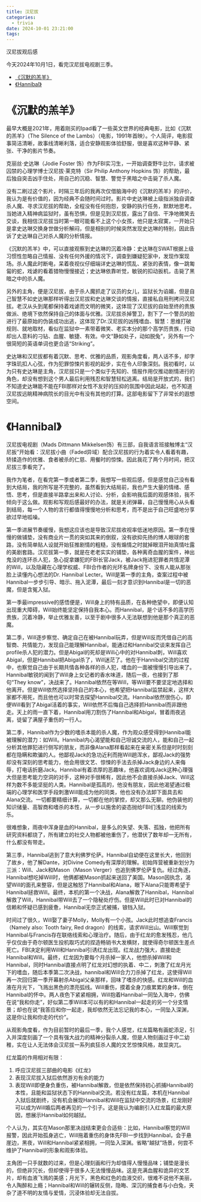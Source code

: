 ```yaml
---
title: 汉尼拔
categories:
  - trivia
date: 2024-10-01 23:21:00
tags:
---
```


汉尼拔观后感

今天2024年10月1日，看完汉尼拔电视剧三季。

- [《沉默的羔羊》](#沉默的羔羊)
- [《Hannibal》](#hannibal)


# 《沉默的羔羊》

最早大概是2021年，用着刚买的Ipad看了一些英文世界的经典电影，比如《沉默的羔羊》（The Silence of the Lambs）（电影，1991年首映）。个人简评，电影叙事简洁清晰，故事线清晰利落，适合安静观影体验舒服，很是喜欢这种平静、紧张、干净的影片节奏。

克丽丝·史达琳（Jodie Foster 饰）作为FBI实习生，一开始调查野牛比尔，请求被囚禁的心理学博士汉尼拔·莱克特（Sir Philip Anthony Hopkins 饰）的帮助，最后独自突击凶手住处，用自己的沉稳、智慧、警觉于黑暗之中击毙了杀人魔。

没有二刷过这个影片，时隔三年后的我再次仅借脑海中的《沉默的羔羊》的评价，我认为是有价值的，因为经典不会随时间过时。影片中史达琳被上级指派独自调查杀人魔、寻求汉尼拔的帮助，全程没有任何抱怨，安静的执行任务，默默地思考。当她进入精神病监狱时，虽有恐惧，但是见到汉尼拔，露出了自信、干净地微笑去交谈，我相信汉尼拔当时第一眼可能看不上这个小女孩，他只是太寂寞，一开始只是拿史达琳交换身世做分析解闷，但是相别的时候突然发现史达琳的特别，因此告诉了史达琳自己对杀人魔的分析情报。

《沉默的羔羊》中，可以直接观察到史达琳的沉着冷静：史达琳在SWAT根据上级习惯性忽略自己情报、没有任何外援的情况下，调查到嫌疑犯家中，发现作案现场。杀人魔此时断电，呆着夜视仪仔细端详史达琳的慌乱、紧张的表情，像一跳匍匐的蛇，戏谑的看着猎物慢慢接近；史达琳依靠听觉，敏锐的扣动扳机，击毙了黑暗之中的杀人魔。

另外的主角，便是汉尼拔，由于杀人魔抓走了议员的女儿，监狱长为谄媚，但是自己智慧不如史达琳那样听得出汉尼拔和史达琳交谈的情报，直接私自用刑拷问汉尼拔。老汉从头到尾都保持着戏谑而文明的微笑，这体现了汉尼拔的自始至终的贵族做派、绝境下依然保持自己的体面与优雅。汉尼拔杀掉警卫，割下了一个警员的脸进行了最原始的伪装成功出逃，这体现了Dr.汉尼拔的凶残嗜血、智慧：思维打破规则、就地取材，看似在监狱中一素带着微笑、老实本分的那个高学历贵族，行动却出人意料的刁钻、血腥、敏捷、有效。中文“静如处子，动如脱兔”，另外有一个很简短的英语单词也更合适“Striking”。

史达琳和汉尼拔都有着沉默、思考、优雅的品质，观影角度看，两人话不多，却字字珠玑扣人心弦，作为犯罪惊悚片影视的起步，实在令人印象深刻。我初看时，以为只有史达琳是主角，汉尼拔只是一个类似于先知的、情报作用仅推动剧情进行的角色，却没有想到这个男人最后利用残忍和智慧轻松逃离。结局是开放式的，我们不知道史达琳能不能在FBI那样对女性不友好的压抑的氛围中因此站起，也不知道汉尼拔远眺精神病院长的目光中有没有其他的打算。这部电影留下了非常长的遐想空间。

# 《Hannibal》

汉尼拔电视剧（Mads Dittmann Mikkelsen饰）有三部，自我语言班接触博主“汉尼扳”开始看：汉尼拔小曲（Faded异域）配合汉尼拔的行为着实令人看着有趣，矫揉造作的优雅、食者被杀的仁慈、用餐时的惊悚。因此我花了两个月时间，把汉尼拔三季看完了。

我作为笔者，在看完第一季或者第二季，我想写一些观后感，但是感觉自己没有看到大结局，我的所写是不完整的，虽然看到大结局前，我也产生大量的情绪、感悟、思考，但是直接半路拿出来和人讨论、分析，会影响我后面的观感体验，我不倾向于这么做。观影和写观后感最好的办法，就是关闭弹幕，自己慢慢用心从头看到结局，每一个人物的言行都值得慢慢地分析和思考，而不是出于自己旺盛地分享欲过早地呱噪。

第一季进展节奏缓慢，我想这应该也是导致汉尼拔收视率低迷地原因。第一季在慢慢的做铺垫，没有商业片一贯的突如其来的倒叙，没有欲抑先扬的博人眼球的套路，没有简单贴人设就开始狂推剧情的粗糙，没有煽情之时就掉眼泪开始真情吐露的美剧套路。汉尼拔第一季，就是在老老实实的铺垫，各种离奇血腥的案件，神出鬼没的连环杀人犯，急心捉拿嫌犯的FBI长官Jack，被Jack拖进犯罪者共情泥潭的Will，以及隐藏在心理学权威、FBI合作者的光环名牌身份下、没有人能从那张脸上读懂内心想法的Dr. Hannibal Lecter。Will是第一季的主角，查案过程中被Hannibal一步步引导、暗示、拖入泥潭，最后一刻才意识到Hannibal是一切的恶魔，但是含冤入狱。

第一季最impressive的感悟便是，Will身上的特有品质，在各种绝望中，即便认知出现重大障碍，Will始终能坚定保持自我本心。而Hannibal，是个话不多的高学历贵族，沉着冷静，举止优雅友善，以至于剧中很多人无法联想到他是那个真正的恶魔。

第二季，Will逐步察觉、确定自己在被Hannibal玩弄，但是Will反而凭借自己的高智商、共情能力，发现自己能理解Hannibal，能通过和Hannibal交谈来发挥自己profile杀人犯的潜力。但是Abigal的死却是Will心中的对Hannibal刺，Will喜欢Abigal，但是Hannibal把Abigal杀了，Will迷茫了。他在于Hannibal交流的过程中，也察觉自己由于长期共情各种各样的杀人犯，嗜血的一面被慢慢引导出来了。Hannibal敏锐的闻到了Will身上女记者的香水味道，随后一夜，也接到了那句“They know”，决战来了。Hannibal依然在等Will，等Will要不要坚定地选择和他离开。但是Will依然选择坚持自己的本心，他希望把Hannibal监禁起来，这样大家都不用死，而且他也可以时常去探望Hannibal交流。Hannibal依然很伤心，即便Will看到了Abigal活着的事实，Will依然不后悔自己选择抓Hannibal而非跟他走。天上的雨一直下着，Hannibal用刀割伤了Hannibal和Abigal，冒着雨夜逃离，徒留了满屋子重伤的一行人。

第二季，Hannibal作为少数的嗜杀本能的杀人魔，作为观众感受得到Hannibal能被理解的潜力：如Will。Hannibal内心渴望能和自己坦诚交流的人，能和自己一起分析其他罪犯进行侧写的朋友，而非像Alana那样看起来在亲密关系但是时时刻刻都在隐瞒和欺骗的人。他鄙视Jack的急功近利而拖Will趟浑水，鄙视Jack的强势却没有深刻的思考能力，他会用很文艺、惊悚的手法去杀掉Jack身边的人来侮辱，打电话折磨Jack。Hannibal有着浓厚的恶趣味，他喜欢调戏Jack这种心理强大但是思考能力空洞的对手，这种对手很稀有，因此他不会直接杀掉Jack、Will这样为数不多能坚挺的人类。Hannibal是孤高的，他没有朋友，因此他渴望通过极端的心理学和医学手段刺激Will能成为他的同类，他也没有办法卸下面具去和Alana交流。一切都要精细计算，一切都在他的掌控，却又那么无聊。他伪装他的知识储量、高智商和嗜杀的本性，从一步以施舍的姿态抛给FBI们浅显的线索为乐。

很难想象，雨夜中浑身是血的Hannibal，是多么的失望、失落、孤独，他把所有研究资料都烧了，所有建立的社交人物都被他重伤了，他潜伏了数年却一无所有，什么都没有带走。

第三季，Hannibal逃到了意大利佛罗伦萨。Hannibal自幼便在这里长大，他回到了故乡，他了解Dante，对Divine Comedy有深厚的理解。初始阵营被重新划分为三派：Will、Jack和Mason（Mason Verger）也追到佛罗伦萨复仇。经过角逐，Hannibal想吃掉Will时，他俩都被Mason抓起来送回了美国。Mason因执念，渴望Will的面孔来整容，但是这触怒了Hannibal和Alana，眼下Alana只能寄希望于Hannibal拯救Will。最终，本机的第一个决战，Alana解救了Hannibal，Hannibal解救了Will，Hannibal带Will去了一个隐秘处疗伤。但是Will此时已对Hannibal的信赖和怀疑已感到疲惫，Hannibal无奈正式被捕，锒铛入狱。

时间过了很久，Will娶了妻子Molly，Molly有一个小孩。Jack此时想追查Francis（Namely also: Tooth fairy, Red dragon）的线索，请求Will出山。Will察觉到Hannibal与Francis存在联络线索和心理治疗。随后，由于红龙的愈发残忍，他几乎仅仅由于奇尔顿医生投机取巧式的捏造畅销书大发横财，就使得奇尔顿医生差点死亡。FBI决定利用Will和Hannibal引诱红龙出现。红龙战力强大，直接劫走Hannibal和Will。最终，红龙因为要每个月杀掉一家人，他想杀掉Will和Hannibal，同时Hannibal直接点明了红龙对幻想的执着、中二，刺激了红龙月光下的嗜血，随后本季第二次决战，hannibal和Will合力刀杀掉了红龙，这使得Will再一次回归第一季开幕射杀Abigal父亲那样，回味了嗜杀的快感。红龙和Will的血液在月光下，飞溅出黑色的漂亮弧线。Will重伤，摸着全身刀痕累累的身体，倒在Hannibal的怀中。两人夜色下紧紧相拥，Will抱着Hannibal一同坠入海中，仿佛在说“我和你走”，好似第二季Will本可以有的和Hannibal一起走的另一个分支情景；却也在说“我答应和你一起走，我却依然无法忘记我的本心，一同坠入深渊，这是你让我和你走的代价”。

从观影角度看，作为目前暂时的最后一季，我个人感觉，红龙篇略有画蛇添足，引入并深度刻画了一个具有强大战力的精神分裂杀人魔，但是人物刻画过于中二幼稚，实在让人无法体会汉尼拔一系列疯狂杀人魔的文艺惊悚风格，故显突兀。

红龙篇的作用相对有限：

1. 呼应汉尼拔三部曲的电影《红龙》
2. 表现汉尼拔入狱后依然游刃有余的能力
3. 表现Will即便身负重伤，被Hannibal解救，但是依然保持初心抓捕Hannibal的本性，且能和监狱状态下的Hannibal交流。若没有红龙篇，本机在Hannibal入狱后就剧终，没有机会展现Hannibal和Will在监狱中交流的场景，红龙刚好可以成为Will婚后两者再见的一个引子。这是我认为编剧引入红龙篇的最大原因，想展示Hannibal如何越狱。

个人认为，其实在Mason那里决战结束更会合适些：比如，Hannibal察觉的Will报警，因此开始孤身逃亡，Will拖着重伤的身体先FBI一步找到Hannibal，会于悬崖边，黑夜，Will和Hannibal紧紧相拥，一同坠入深渊。省略“越狱”场景，何尝不维护了Hannibal的形象和观影体验。

主角团一只手就数的过来，但是心理刻画和行为却值得人慢慢品味；铺垫是漫长的，但绝非冗长，但却使得于很多人无法慢慢品味。这是充满血腥和诡异的文艺片，却有血液飞溅的美感；月光下，黑色和红色的血液交织，很难不说他不美丽，令人陶醉和上瘾；Hannibal和Will的辗转反侧，隐晦、深沉的捕食者与小白兔，夹杂了道不明的友情与爱情，沉浸体验却无法自拔。

